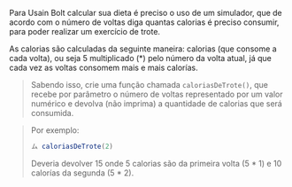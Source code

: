 Para Usain Bolt calcular sua dieta é preciso o uso de um simulador, que de acordo com o número de voltas diga quantas calorias é preciso consumir, para poder realizar um exercício de trote.

As calorias são calculadas da seguinte maneira:  calorias (que consome a cada volta), ou seja 5 multiplicado (*)  pelo número da volta atual, já que cada vez as voltas consomem mais e mais calorías.

> Sabendo isso, crie uma função chamada  `caloriasDeTrote()`, que recebe por parâmetro o número de voltas representado por um valor numérico e devolva (não imprima) a quantidade de calorias que será consumida.

> Por exemplo:
>
> ```javascript
> ム caloriasDeTrote(2)
> ```
> Deveria devolver 15 onde 5 calorias são da primeira volta (5 * 1) e 10 calorías da segunda (5 * 2).
